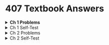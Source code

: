 # 407 Textbook Answers
<details>
<summary><b>Ch 1 Problems</b></summary>
  <details>
  <summary>➤ Problems 1-10</summary>
    
  ![01a](answers/Chapter1/Problems/01a.png)
  ![01b](answers/Chapter1/Problems/01b.png)
  ![02](answers/Chapter1/Problems/02.png)
  ![03](answers/Chapter1/Problems/03.png)
  ![04](answers/Chapter1/Problems/04.png)
  ![05](answers/Chapter1/Problems/05.png)
  ![06](answers/Chapter1/Problems/06.png)
  ![07a](answers/Chapter1/Problems/07a.png)
  ![07b](answers/Chapter1/Problems/07b.png)
  ![07c](answers/Chapter1/Problems/07c.png)
  ![07d](answers/Chapter1/Problems/07d.png)
  ![08a](answers/Chapter1/Problems/08a.png)
  ![08b](answers/Chapter1/Problems/08b.png)
  ![08c](answers/Chapter1/Problems/08c.png)
  ![08d](answers/Chapter1/Problems/08d.png)
  ![09](answers/Chapter1/Problems/09.png)
  ![10a](answers/Chapter1/Problems/10a.png)
  ![10b](answers/Chapter1/Problems/10b.png)
  ![10c](answers/Chapter1/Problems/10c.png)
  ![10d](answers/Chapter1/Problems/10d.png)
  ![10e](answers/Chapter1/Problems/10e.png)
  </details>

<details>
<summary>➤ Problems 11-20</summary>

![11a](answers/Chapter1/Problems/11a.png)
![11b](answers/Chapter1/Problems/11b.png)
![11c](answers/Chapter1/Problems/11c.png)
![12a](answers/Chapter1/Problems/12a.png)
![12b](answers/Chapter1/Problems/12b.png)
![13](answers/Chapter1/Problems/13.png)
![14](answers/Chapter1/Problems/14.png)
![15](answers/Chapter1/Problems/15.png)
![16a](answers/Chapter1/Problems/16a.png)
![16b](answers/Chapter1/Problems/16b.png)
![17](answers/Chapter1/Problems/17.png)
![18](answers/Chapter1/Problems/18.png)
![19a](answers/Chapter1/Problems/19a.png)
![19b](answers/Chapter1/Problems/19b.png)
![19c](answers/Chapter1/Problems/19c.png)
![20a](answers/Chapter1/Problems/20a.png)
![20b](answers/Chapter1/Problems/20b.png)
</details>

<details>
<summary>➤ Problems 21-33</summary>

![21](answers/Chapter1/Problems/21.png)
![22](answers/Chapter1/Problems/22.png)
![23](answers/Chapter1/Problems/23.png)
![24](answers/Chapter1/Problems/24.png)
![25](answers/Chapter1/Problems/25.png)
![26](answers/Chapter1/Problems/26.png)
![27](answers/Chapter1/Problems/27.png)
![28](answers/Chapter1/Problems/28.png)
![29](answers/Chapter1/Problems/29.png)
![30](answers/Chapter1/Problems/30.png)
![31](answers/Chapter1/Problems/31.png)
![32](answers/Chapter1/Problems/32.png)
![33a](answers/Chapter1/Problems/33a.png)
![33b](answers/Chapter1/Problems/33b.png)
</details>

</details>


<details>
<summary>Ch 1 Self-Test</summary>

![01](answers/Chapter1/Self-Test/01.png)
![02](answers/Chapter1/Self-Test/02.png)
![03](answers/Chapter1/Self-Test/03.png)
![04](answers/Chapter1/Self-Test/04.png)
![05](answers/Chapter1/Self-Test/05.png)
![06](answers/Chapter1/Self-Test/06.png)
![07](answers/Chapter1/Self-Test/07.png)
![08](answers/Chapter1/Self-Test/08.png)
![09](answers/Chapter1/Self-Test/09.png)
![10](answers/Chapter1/Self-Test/10.png)
![11](answers/Chapter1/Self-Test/11.png)
![12](answers/Chapter1/Self-Test/12.png)
![13](answers/Chapter1/Self-Test/13.png)
![14](answers/Chapter1/Self-Test/14.png)
![15](answers/Chapter1/Self-Test/15.png)
![16](answers/Chapter1/Self-Test/16.png)
![17](answers/Chapter1/Self-Test/17.png)
![18](answers/Chapter1/Self-Test/18.png)
![19](answers/Chapter1/Self-Test/19.png)
</details>

<details>
<summary>Ch 2 Problems</summary>

<details>
<summary>Problems 1-10</summary>
  
![01](answers/Chapter2/Problems/01.png)
![02](answers/Chapter2/Problems/02.png)
![03](answers/Chapter2/Problems/03.png)
![04a](answers/Chapter2/Problems/04a.png)
![04b](answers/Chapter2/Problems/04b.png)
![05a](answers/Chapter2/Problems/05a.png)
![05b](answers/Chapter2/Problems/05b.png)
![05c](answers/Chapter2/Problems/05c.png)
![05d](answers/Chapter2/Problems/05d.png)
![06a](answers/Chapter2/Problems/06a.png)
![06b](answers/Chapter2/Problems/06b.png)
![06c](answers/Chapter2/Problems/06c.png)
![06d](answers/Chapter2/Problems/06d.png)
![07a](answers/Chapter2/Problems/07a.png)
![07b](answers/Chapter2/Problems/07b.png)
![07c](answers/Chapter2/Problems/07c.png)
![08a](answers/Chapter2/Problems/08a.png)
![08b](answers/Chapter2/Problems/08b.png)
![08c](answers/Chapter2/Problems/08c.png)
![09](answers/Chapter2/Problems/09.png)
![10a](answers/Chapter2/Problems/10a.png)
![10b](answers/Chapter2/Problems/10b.png)
</details>

<details>
<summary>Problems 11-20</summary>

![11a](answers/Chapter2/Problems/11a.png)
![11b](answers/Chapter2/Problems/11b.png)
![12a](answers/Chapter2/Problems/12a.png)
![12b](answers/Chapter2/Problems/12b.png)
![12c](answers/Chapter2/Problems/12c.png)
![13a](answers/Chapter2/Problems/13a.png)
![13b](answers/Chapter2/Problems/13b.png)
![13c](answers/Chapter2/Problems/13c.png)
![13d](answers/Chapter2/Problems/13d.png)
![13e](answers/Chapter2/Problems/13e.png)
![14](answers/Chapter2/Problems/14.png)
![15a](answers/Chapter2/Problems/15a.png)
![15b](answers/Chapter2/Problems/15b.png)
![15c](answers/Chapter2/Problems/15c.png)
![15d](answers/Chapter2/Problems/15d.png)
![15e](answers/Chapter2/Problems/15e.png)
![16a](answers/Chapter2/Problems/16a.png)
![16b](answers/Chapter2/Problems/16b.png)
![16c](answers/Chapter2/Problems/16c.png)
![16d](answers/Chapter2/Problems/16d.png)
![16e](answers/Chapter2/Problems/16e.png)
![16f](answers/Chapter2/Problems/16f.png)
![16g](answers/Chapter2/Problems/16g.png)
![17](answers/Chapter2/Problems/17.png)
![18](answers/Chapter2/Problems/18.png)
![19](answers/Chapter2/Problems/19.png)
![20](answers/Chapter2/Problems/20.png)
</details>

<details>
<summary>Problems 21-30</summary>

![21a](answers/Chapter2/Problems/21a.png)
![21b](answers/Chapter2/Problems/21b.png)
![22](answers/Chapter2/Problems/22.png)
![23](answers/Chapter2/Problems/23.png)
![24](answers/Chapter2/Problems/24.png)
![25](answers/Chapter2/Problems/25.png)
![26](answers/Chapter2/Problems/26.png)
![27](answers/Chapter2/Problems/27.png)
![28a](answers/Chapter2/Problems/28a.png)
![28b](answers/Chapter2/Problems/28b.png)
![29aa](answers/Chapter2/Problems/29aa.png)
![29b](answers/Chapter2/Problems/29b.png)
![29c](answers/Chapter2/Problems/29c.png)
![30a](answers/Chapter2/Problems/30a.png)
![30b](answers/Chapter2/Problems/30b.png)
![30c](answers/Chapter2/Problems/30c.png)
</details>

<details>
<summary>Problems 31-40</summary>

![31a](answers/Chapter2/Problems/31a.png)
![31b](answers/Chapter2/Problems/31b.png)
![32](answers/Chapter2/Problems/32.png)
![33](answers/Chapter2/Problems/33.png)
![34](answers/Chapter2/Problems/34.png)
![35a](answers/Chapter2/Problems/35a.png)
![35b](answers/Chapter2/Problems/35b.png)
![35c](answers/Chapter2/Problems/35c.png)
![35d](answers/Chapter2/Problems/35d.png)
![36a](answers/Chapter2/Problems/36a.png)
![36b](answers/Chapter2/Problems/36b.png)
![37a](answers/Chapter2/Problems/37a.png)
![37b](answers/Chapter2/Problems/37b.png)
![38](answers/Chapter2/Problems/38.png)
![39](answers/Chapter2/Problems/39.png)
![40](answers/Chapter2/Problems/40.png)
</details>

<details>
<summary>Problems 41-56</summary>

![41](answers/Chapter2/Problems/41.png)
![42](answers/Chapter2/Problems/42.png)
![43a](answers/Chapter2/Problems/43a.png)
![43b](answers/Chapter2/Problems/43b.png)
![44a](answers/Chapter2/Problems/44a.png)
![44b](answers/Chapter2/Problems/44b.png)
![44c](answers/Chapter2/Problems/44c.png)
![45a](answers/Chapter2/Problems/45a.png)
![45b](answers/Chapter2/Problems/45b.png)
![46](answers/Chapter2/Problems/46.png)
![47](answers/Chapter2/Problems/47.png)
![48](answers/Chapter2/Problems/48.png)
![49](answers/Chapter2/Problems/49.png)
![50](answers/Chapter2/Problems/50.png)
![51](answers/Chapter2/Problems/51.png)
![52a](answers/Chapter2/Problems/52a.png)
![52b](answers/Chapter2/Problems/52b.png)
![53](answers/Chapter2/Problems/53.png)
![54](answers/Chapter2/Problems/54.png)
![55a](answers/Chapter2/Problems/55a.png)
![55b](answers/Chapter2/Problems/55b.png)
![56](answers/Chapter2/Problems/56.png)
</details>

</details>



<details>
<summary>Ch 2 Self-Test</summary>

<details>
<summary>Self-Test Questions 1-10</summary>
  
![01a](answers/Chapter2/Self-Test/01a.png)
![01b](answers/Chapter2/Self-Test/01b.png)
![01c](answers/Chapter2/Self-Test/01c.png)
![01d](answers/Chapter2/Self-Test/01d.png)
![01e](answers/Chapter2/Self-Test/01e.png)
![01f](answers/Chapter2/Self-Test/01f.png)
![02a](answers/Chapter2/Self-Test/02a.png)
![02b](answers/Chapter2/Self-Test/02b.png)
![03](answers/Chapter2/Self-Test/03.png)
![04](answers/Chapter2/Self-Test/04.png)
![05a](answers/Chapter2/Self-Test/05a.png)
![05b](answers/Chapter2/Self-Test/05b.png)
![06](answers/Chapter2/Self-Test/06.png)
![07a](answers/Chapter2/Self-Test/07a.png)
![07b](answers/Chapter2/Self-Test/07b.png)
![07c](answers/Chapter2/Self-Test/07c.png)
![08a](answers/Chapter2/Self-Test/08a.png)
![08b](answers/Chapter2/Self-Test/08b.png)
![08c](answers/Chapter2/Self-Test/08c.png)
![09a](answers/Chapter2/Self-Test/09a.png)
![09b](answers/Chapter2/Self-Test/09b.png)
![10](answers/Chapter2/Self-Test/10.png)
</details>
<details>
<summary>Self-Test Questions 11-20</summary>
  
![11](answers/Chapter2/Self-Test/11.png)
![12](answers/Chapter2/Self-Test/12.png)
![13](answers/Chapter2/Self-Test/13.png)
![14](answers/Chapter2/Self-Test/14.png)
![15](answers/Chapter2/Self-Test/15.png)
![16](answers/Chapter2/Self-Test/16.png)
![17](answers/Chapter2/Self-Test/17.png)
![18a](answers/Chapter2/Self-Test/18a.png)
![18b](answers/Chapter2/Self-Test/18b.png)
![18c](answers/Chapter2/Self-Test/18c.png)
![18d](answers/Chapter2/Self-Test/18d.png)
![19a](answers/Chapter2/Self-Test/19a.png)
![19b](answers/Chapter2/Self-Test/19b.png)
![20](answers/Chapter2/Self-Test/20.png)
</details>
</details>
